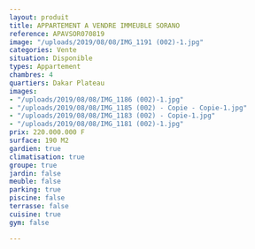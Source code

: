 ```yaml
---
layout: produit
title: APPARTEMENT A VENDRE IMMEUBLE SORANO
reference: APAVSOR070819
image: "/uploads/2019/08/08/IMG_1191 (002)-1.jpg"
categories: Vente
situation: Disponible
types: Appartement
chambres: 4
quartiers: Dakar Plateau
images:
- "/uploads/2019/08/08/IMG_1186 (002)-1.jpg"
- "/uploads/2019/08/08/IMG_1185 (002) - Copie - Copie-1.jpg"
- "/uploads/2019/08/08/IMG_1183 (002) - Copie-1.jpg"
- "/uploads/2019/08/08/IMG_1181 (002)-1.jpg"
prix: 220.000.000 F
surface: 190 M2
gardien: true
climatisation: true
groupe: true
jardin: false
meuble: false
parking: true
piscine: false
terrasse: false
cuisine: true
gym: false

---
```

